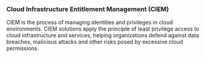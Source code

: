 ### Cloud Infrastructure Entitlement Management (CIEM)
CIEM is the process of managing identities and privileges in cloud environments. CIEM solutions apply the principle of least privilege access to cloud infrastructure and services, helping organizations defend against data breaches, malicious attacks and other risks posed by excessive cloud permissions. 